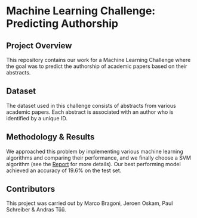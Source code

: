 # Machine Learning Challenge: Predicting Authorship

## Project Overview

This repository contains our work for a Machine Learning Challenge where the goal was to predict the authorship of academic papers based on their abstracts.

## Dataset

The dataset used in this challenge consists of abstracts from various academic papers. Each abstract is associated with an author who is identified by a unique ID.

## Methodology & Results

We approached this problem by implementing various machine learning algorithms and comparing their performance, and we finally choose a SVM algorithm (see the [Report](report.pdf) for more details). Our best performing model achieved an accuracy of 19.6% on the test set.

## Contributors

This project was carried out by Marco Bragoni, Jeroen Oskam, Paul Schreiber & Andras Tűű.
